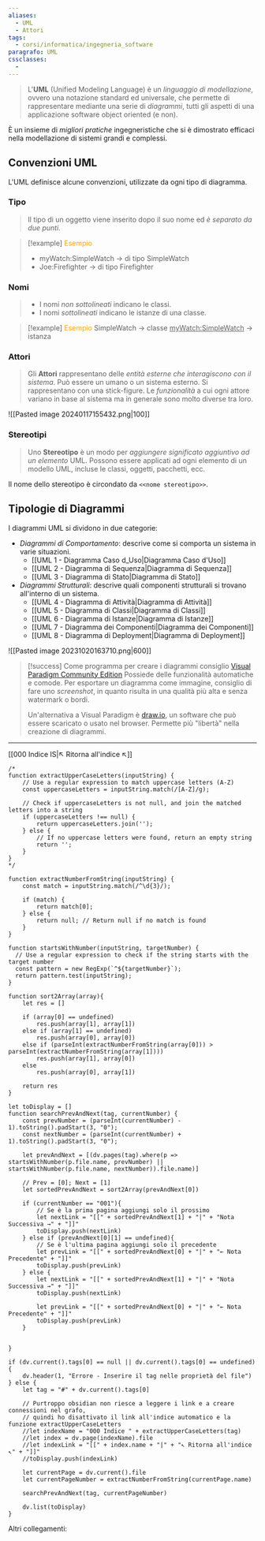 ```yaml
---
aliases:
  - UML
  - Attori
tags:
  - corsi/informatica/ingegneria_software
paragrafo: UML
cssclasses:
  - 
---
```

>L'**UML** (Unified Modeling Language) è un *linguaggio di modellazione*, ovvero una notazione standard ed universale, che permette di rappresentare mediante una serie di *diagrammi*, tutti gli aspetti di una applicazione software object oriented (e non). 

È un insieme di *migliori pratiche* ingegneristiche che si è dimostrato efficaci nella modellazione di sistemi grandi e complessi.

## Convenzioni UML
L'UML definisce alcune convenzioni, utilizzate da ogni tipo di diagramma.

### Tipo
>Il tipo di un oggetto viene inserito dopo il suo nome ed *è separato da due punti*.

> [!example] <font color="orange">Esempio</font>
>- myWatch:SimpleWatch → di tipo SimpleWatch
>- Joe:Firefighter → di tipo Firefighter
### Nomi
>- I nomi *non sottolineati* indicano le classi.
>- I nomi *sottolineati* indicano le istanze di una classe.

> [!example] <font color="orange">Esempio</font>
> SimpleWatch → classe
> <u>myWatch:SimpleWatch</u> → istanza

### Attori
>Gli **Attori** rappresentano delle *entità esterne che interagiscono con il sistema*. Può essere un umano o un sistema esterno. Si rappresentano con una stick-figure. Le *funzionalità* a cui ogni attore variano in base al sistema ma in generale sono molto diverse tra loro.

![[Pasted image 20240117155432.png|100]]

### Stereotipi
>Uno **Stereotipo** è un modo per *aggiungere significato aggiuntivo ad un elemento* UML. 
>Possono essere applicati ad ogni elemento di un modello UML, incluse le classi, oggetti, pacchetti, ecc.

Il nome dello stereotipo è circondato da `<<nome stereotipo>>`.

## Tipologie di Diagrammi
I diagrammi UML si dividono in due categorie:
- *Diagrammi di Comportamento*: descrive come si comporta un sistema in varie situazioni.
	- [[UML 1 - Diagramma Caso d_Uso|Diagramma Caso d'Uso]]
	- [[UML 2 - Diagramma di Sequenza|Diagramma di Sequenza]]
	- [[UML 3 - Diagramma di Stato|Diagramma di Stato]]
- *Diagrammi Strutturali*: descrive quali componenti strutturali si trovano all'interno di un sistema.
	- [[UML 4 - Diagramma di Attività|Diagramma di Attività]]
	- [[UML 5 - Diagramma di Classi|Diagramma di Classi]]
	- [[UML 6 - Diagramma di Istanze|Diagramma di Istanze]]
	- [[UML 7 - Diagramma dei Componenti|Diagramma dei Componenti]]
	- [[UML 8 - Diagramma di Deployment|Diagramma di Deployment]]

![[Pasted image 20231020163710.png|600]]

> [!success] Come programma per creare i diagrammi consiglio [Visual Paradigm Community Edition](https://www.visual-paradigm.com/download/community.jsp)
> Possiede delle funzionalità automatiche e comode.
> Per esportare un diagramma come immagine, consiglio di fare uno *screenshot*, in quanto risulta in una qualità più alta e senza watermark o bordi.
> 
> Un'alternativa a Visual Paradigm è [draw.io](https://www.drawio.com/), un software che può essere scaricato o usato nel browser. Permette più "libertà" nella creazione di diagrammi.

___
[[000 Indice IS|↖ Ritorna all'indice ↖]]

```dataviewjs
/*
function extractUpperCaseLetters(inputString) {
	// Use a regular expression to match uppercase letters (A-Z)
	const uppercaseLetters = inputString.match(/[A-Z]/g);
	
	// Check if uppercaseLetters is not null, and join the matched letters into a string
	if (uppercaseLetters !== null) {
		return uppercaseLetters.join('');
	} else {
	    // If no uppercase letters were found, return an empty string
	    return '';
	}
}
*/

function extractNumberFromString(inputString) {
	const match = inputString.match(/^\d{3}/);
	
	if (match) {
		return match[0];
	} else {
		return null; // Return null if no match is found
	}
}

function startsWithNumber(inputString, targetNumber) {
  // Use a regular expression to check if the string starts with the target number
  const pattern = new RegExp(`^${targetNumber}`);
  return pattern.test(inputString);
}

function sort2Array(array){
	let res = []
	
	if (array[0] == undefined)
		res.push(array[1], array[1])
	else if (array[1] == undefined)
		res.push(array[0], array[0])
	else if (parseInt(extractNumberFromString(array[0])) > parseInt(extractNumberFromString(array[1])))
		res.push(array[1], array[0])
	else
		res.push(array[0], array[1])
	
	return res
}

let toDisplay = []
function searchPrevAndNext(tag, currentNumber) {
	const prevNumber = (parseInt(currentNumber) - 1).toString().padStart(3, "0");
	const nextNumber = (parseInt(currentNumber) + 1).toString().padStart(3, "0");
	
	let prevAndNext = [(dv.pages(tag).where(p => startsWithNumber(p.file.name, prevNumber) || startsWithNumber(p.file.name, nextNumber)).file.name)]
	
	// Prev = [0]; Next = [1]
	let sortedPrevAndNext = sort2Array(prevAndNext[0])
	
	if (currentNumber == "001"){ 
		// Se è la prima pagina aggiungi solo il prossimo
		let nextLink = "[[" + sortedPrevAndNext[1] + "|" + "Nota Successiva →" + "]]"
		toDisplay.push(nextLink)
	} else if (prevAndNext[0][1] == undefined){
		// Se è l'ultima pagina aggiungi solo il precedente
		let prevLink = "[[" + sortedPrevAndNext[0] + "|" + "← Nota Precedente" + "]]"
		toDisplay.push(prevLink)
	} else {
		let nextLink = "[[" + sortedPrevAndNext[1] + "|" + "Nota Successiva →" + "]]"
		toDisplay.push(nextLink)
		
		let prevLink = "[[" + sortedPrevAndNext[0] + "|" + "← Nota Precedente" + "]]"
		toDisplay.push(prevLink)
	}
	
	
}

if (dv.current().tags[0] == null || dv.current().tags[0] == undefined){
	dv.header(1, "Errore - Inserire il tag nelle proprietà del file")
} else {
	let tag = "#" + dv.current().tags[0]

	// Purtroppo obsidian non riesce a leggere i link e a creare connessioni nel grafo,
	// quindi ho disattivato il link all'indice automatico e la funzione extractUpperCaseLetters
	//let indexName = "000 Indice " + extractUpperCaseLetters(tag)
	//let index = dv.page(indexName).file
	//let indexLink = "[[" + index.name + "|" + "↖ Ritorna all'indice ↖" + "]]"
	//toDisplay.push(indexLink)
	
	let currentPage = dv.current().file
	let currentPageNumber = extractNumberFromString(currentPage.name)
	
	searchPrevAndNext(tag, currentPageNumber)
	
	dv.list(toDisplay)
}
```

Altri collegamenti: 